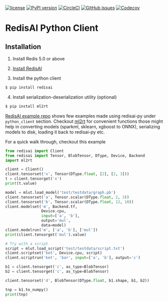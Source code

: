 [![license](https://img.shields.io/github/license/RedisAI/redisai-py.svg)](https://github.com/RedisAI/redisai-py)
[![PyPI version](https://badge.fury.io/py/redisai.svg)](https://badge.fury.io/py/redisai)
[![CircleCI](https://circleci.com/gh/RedisAI/redisai-py/tree/master.svg?style=svg)](https://circleci.com/gh/RedisAI/redisai-py/tree/master)
[![GitHub issues](https://img.shields.io/github/release/RedisAI/redisai-py.svg)](https://github.com/RedisAI/redisai-py/releases/latest)
[![Codecov](https://codecov.io/gh/RedisAI/redisai-py/branch/master/graph/badge.svg)](https://codecov.io/gh/RedisAI/redisai-py)


# RedisAI Python Client


## Installation

1. Install Redis 5.0 or above

2. [Install RedisAI](http://redisai.io)

3. Install the python client

```sh
$ pip install redisai
```

4. Install serialization-deserialization utility (optional)
```sh
$ pip install ml2rt
```

[RedisAI example repo](https://github.com/RedisAI/redisai-examples) shows few examples made using redisai-py under `python_client` section. Checkout [ml2rt](https://github.com/hhsecond/ml2rt) for convenient functions those might help in converting models (sparkml, sklearn, xgboost to ONNX), serializing models to disk, loading it back to redisai-py etc.

For a quick walk through, checkout this example

```python
from redisai import Client
from redisai import Tensor, BlobTensor, DType, Device, Backend
import ml2rt

client = Client()
client.tensorset('x', Tensor(DType.float, [2], [2, 3]))
t = client.tensorget('x')
print(t.value)

model = mlut.load_model('test/testdata/graph.pb')
client.tensorset('a', Tensor.scalar(DType.float, 2, 3))
client.tensorset('b', Tensor.scalar(DType.float, 12, 10))
client.modelset('m', Backend.tf,
                Device.cpu,
                input=['a', 'b'],
                output='mul',
                data=model)
client.modelrun('m', ['a', 'b'], ['mul'])
print(client.tensorget('mul').value)

# Try with a script
script = mlut.load_script('test/testdata/script.txt')
client.scriptset('ket', Device.cpu, script)
client.scriptrun('ket', 'bar', input=['a', 'b'], output='c')

b1 = client.tensorget('c', as_type=BlobTensor)
b2 = client.tensorget('c', as_type=BlobTensor)

client.tensorset('d', BlobTensor(DType.float, b1.shape, b1, b2))

tnp = b1.to_numpy()
print(tnp)

```



